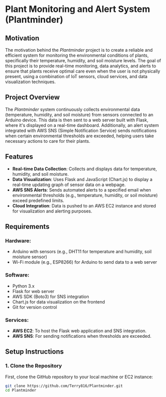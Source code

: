 # Plant Monitoring and Alert System (Plantminder)

## Motivation
The motivation behind the *Plantminder* project is to create a reliable and efficient system for monitoring the environmental conditions of plants, specifically their temperature, humidity, and soil moisture levels. The goal of this project is to provide real-time monitoring, data analytics, and alerts to ensure that plants receive optimal care even when the user is not physically present, using a combination of IoT sensors, cloud services, and data visualization techniques.

## Project Overview
The *Plantminder* system continuously collects environmental data (temperature, humidity, and soil moisture) from sensors connected to an Arduino device. This data is then sent to a web server built with Flask, where it's displayed on a real-time dashboard. Additionally, an alert system integrated with AWS SNS (Simple Notification Service) sends notifications when certain environmental thresholds are exceeded, helping users take necessary actions to care for their plants.

## Features
- **Real-time Data Collection**: Collects and displays data for temperature, humidity, and soil moisture.
- **Data Visualization**: Uses Flask and JavaScript (Chart.js) to display a real-time updating graph of sensor data on a webpage.
- **AWS SNS Alerts**: Sends automated alerts to a specified email when environmental thresholds (e.g., temperature, humidity, or soil moisture) exceed predefined limits.
- **Cloud Integration**: Data is pushed to an AWS EC2 instance and stored for visualization and alerting purposes.

## Requirements
### Hardware:
- Arduino with sensors (e.g., DHT11 for temperature and humidity, soil moisture sensor)
- Wi-Fi module (e.g., ESP8266) for Arduino to send data to a web server

### Software:
- Python 3.x
- Flask for web server
- AWS SDK (Boto3) for SNS integration
- Chart.js for data visualization on the frontend
- Git for version control

### Services:
- **AWS EC2**: To host the Flask web application and SNS integration.
- **AWS SNS**: For sending notifications when thresholds are exceeded.

## Setup Instructions

### 1. Clone the Repository
First, clone the GitHub repository to your local machine or EC2 instance:

```bash
git clone https://github.com/Terry816/Plantminder.git
cd Plantminder
